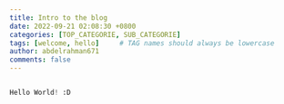 ```yaml
---
title: Intro to the blog
date: 2022-09-21 02:08:30 +0800
categories: [TOP_CATEGORIE, SUB_CATEGORIE]
tags: [welcome, hello]     # TAG names should always be lowercase
author: abdelrahman671
comments: false
---
```


```python

Hello World! :D

```


